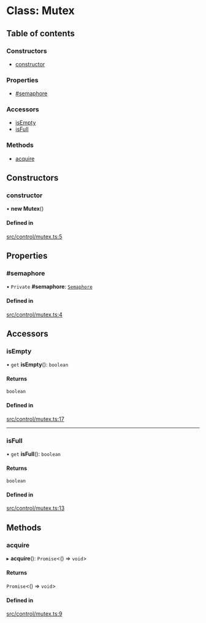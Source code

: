 # Class: Mutex

## Table of contents

### Constructors

- [constructor](../wiki/Mutex#constructor-1)

### Properties

- [#semaphore](../wiki/Mutex##semaphore-1)

### Accessors

- [isEmpty](../wiki/Mutex#isempty-1)
- [isFull](../wiki/Mutex#isfull-1)

### Methods

- [acquire](../wiki/Mutex#acquire-1)

## Constructors

### constructor

• **new Mutex**()

#### Defined in

[src/control/mutex.ts:5](https://github.com/Semesse/flowp/blob/5067796/src/control/mutex.ts#L5)

## Properties

### #semaphore

• `Private` **#semaphore**: [`Semaphore`](../wiki/Semaphore)

#### Defined in

[src/control/mutex.ts:4](https://github.com/Semesse/flowp/blob/5067796/src/control/mutex.ts#L4)

## Accessors

### isEmpty

• `get` **isEmpty**(): `boolean`

#### Returns

`boolean`

#### Defined in

[src/control/mutex.ts:17](https://github.com/Semesse/flowp/blob/5067796/src/control/mutex.ts#L17)

___

### isFull

• `get` **isFull**(): `boolean`

#### Returns

`boolean`

#### Defined in

[src/control/mutex.ts:13](https://github.com/Semesse/flowp/blob/5067796/src/control/mutex.ts#L13)

## Methods

### acquire

▸ **acquire**(): `Promise`<() => `void`\>

#### Returns

`Promise`<() => `void`\>

#### Defined in

[src/control/mutex.ts:9](https://github.com/Semesse/flowp/blob/5067796/src/control/mutex.ts#L9)
